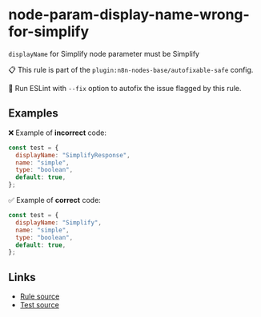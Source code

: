 [//]: # "File generated from a template. Do not edit this file directly."

# node-param-display-name-wrong-for-simplify

`displayName` for Simplify node parameter must be Simplify

📋 This rule is part of the `plugin:n8n-nodes-base/autofixable-safe` config.

🔧 Run ESLint with `--fix` option to autofix the issue flagged by this rule.

## Examples

❌ Example of **incorrect** code:

```js
const test = {
  displayName: "SimplifyResponse",
  name: "simple",
  type: "boolean",
  default: true,
};
```

✅ Example of **correct** code:

```js
const test = {
  displayName: "Simplify",
  name: "simple",
  type: "boolean",
  default: true,
};
```

## Links

- [Rule source](../../lib/rules/node-param-display-name-wrong-for-simplify.ts)
- [Test source](../../tests/node-param-display-name-wrong-for-simplify.test.ts)
